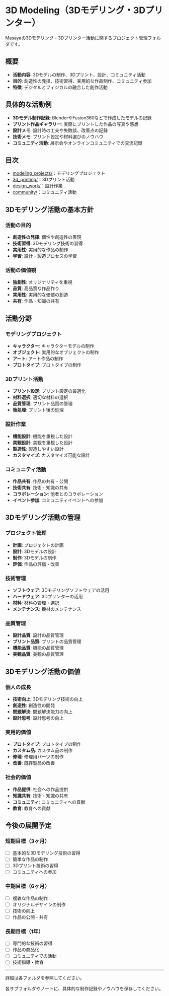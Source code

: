 # 3D Modeling（3Dモデリング・3Dプリンター）

Masayaの3Dモデリング・3Dプリンター活動に関するプロジェクト管理フォルダです。

## 概要
- **活動内容**: 3Dモデルの制作、3Dプリント、設計、コミュニティ活動
- **目的**: 創造性の発揮、技術習得、実用的な作品制作、コミュニティ参加
- **特徴**: デジタルとフィジカルの融合した創作活動

## 具体的な活動例
- **3Dモデル制作記録**: BlenderやFusion360などで作成したモデルの記録
- **プリント作品ギャラリー**: 実際にプリントした作品の写真や感想
- **設計メモ**: 設計時の工夫や失敗談、改善点の記録
- **技術メモ**: プリント設定や材料選びのノウハウ
- **コミュニティ活動**: 展示会やオンラインコミュニティでの交流記録

## 目次
- [modeling_projects/](modeling_projects/)：モデリングプロジェクト
- [3d_printing/](3d_printing/)：3Dプリント活動
- [design_work/](design_work/)：設計作業
- [community/](community/)：コミュニティ活動

## 3Dモデリング活動の基本方針

### 活動の目的
- **創造性の発揮**: 個性や創造性の表現
- **技術習得**: 3Dモデリング技術の習得
- **実用性**: 実用的な作品の制作
- **学習**: 設計・製造プロセスの学習

### 活動の価値観
- **独創性**: オリジナリティを重視
- **品質**: 高品質な作品作り
- **実用性**: 実用的な価値の創造
- **共有**: 作品・知識の共有

## 活動分野

### モデリングプロジェクト
- **キャラクター**: キャラクターモデルの制作
- **オブジェクト**: 実用的なオブジェクトの制作
- **アート**: アート作品の制作
- **プロトタイプ**: プロトタイプの制作

### 3Dプリント活動
- **プリント設定**: プリント設定の最適化
- **材料選択**: 適切な材料の選択
- **品質管理**: プリント品質の管理
- **後処理**: プリント後の処理

### 設計作業
- **機能設計**: 機能を重視した設計
- **美観設計**: 美観を重視した設計
- **製造性**: 製造しやすい設計
- **カスタマイズ**: カスタマイズ可能な設計

### コミュニティ活動
- **作品共有**: 作品の共有・公開
- **技術共有**: 技術・知識の共有
- **コラボレーション**: 他者とのコラボレーション
- **イベント参加**: コミュニティイベントへの参加

## 3Dモデリング活動の管理

### プロジェクト管理
- **計画**: プロジェクトの計画
- **設計**: 3Dモデルの設計
- **制作**: 3Dモデルの制作
- **評価**: 作品の評価・改善

### 技術管理
- **ソフトウェア**: 3Dモデリングソフトウェアの活用
- **ハードウェア**: 3Dプリンターの活用
- **材料**: 材料の管理・選択
- **メンテナンス**: 機材のメンテナンス

### 品質管理
- **設計品質**: 設計の品質管理
- **プリント品質**: プリントの品質管理
- **機能品質**: 機能の品質管理
- **美観品質**: 美観の品質管理

## 3Dモデリング活動の価値

### 個人の成長
- **技術向上**: 3Dモデリング技術の向上
- **創造性**: 創造性の開発
- **問題解決**: 問題解決能力の向上
- **設計思考**: 設計思考の向上

### 実用的価値
- **プロトタイプ**: プロトタイプの制作
- **カスタム品**: カスタム品の制作
- **修理**: 修理用パーツの制作
- **改善**: 既存製品の改善

### 社会的価値
- **作品提供**: 社会への作品提供
- **知識共有**: 技術・知識の共有
- **コミュニティ**: コミュニティへの貢献
- **教育**: 教育への貢献

## 今後の展開予定

### 短期目標（3ヶ月）
- [ ] 基本的な3Dモデリング技術の習得
- [ ] 簡単な作品の制作
- [ ] 3Dプリント技術の習得
- [ ] コミュニティへの参加

### 中期目標（6ヶ月）
- [ ] 複雑な作品の制作
- [ ] オリジナルデザインの制作
- [ ] 技術の向上
- [ ] 作品の公開・共有

### 長期目標（1年）
- [ ] 専門的な技術の習得
- [ ] 作品の商品化
- [ ] コミュニティでの活動
- [ ] 技術指導・教育

---

詳細は各フォルダを参照してください。

各サブフォルダやノートに、具体的な制作記録やノウハウを保存してください。 